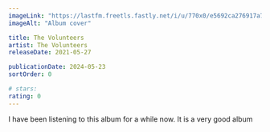 ```yaml
---
imageLink: "https://lastfm.freetls.fastly.net/i/u/770x0/e5692ca276917a79228f0bb7cc6d66a9.jpg"
imageAlt: "Album cover"

title: The Volunteers
artist: The Volunteers
releaseDate: 2021-05-27

publicationDate: 2024-05-23
sortOrder: 0

# stars:
rating: 0
---
```


I have been listening to this album for a while now. It is a very good album